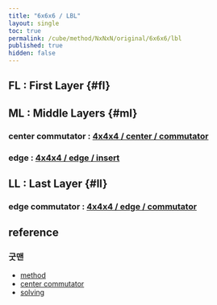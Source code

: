 ```yaml
---
title: "6x6x6 / LBL"
layout: single
toc: true
permalink: /cube/method/NxNxN/original/6x6x6/lbl
published: true
hidden: false
---
```


<head>
  <base target="_blank">
</head>



## FL : First Layer {#fl}



## ML : Middle Layers {#ml}

### center commutator : [4x4x4 / center / commutator](/cube/method/NxNxN/original/4x4x4/lbl/center/commutator)

### edge : [4x4x4 / edge / insert](/cube/method/NxNxN/original/4x4x4/edge/insert)



## LL : Last Layer {#ll}

### edge commutator : [4x4x4 / edge / commutator](/cube/method/NxNxN/original/4x4x4/edge/commutator)



## reference

### 굿맨

- [method](https://youtu.be/D_UYYz_OwOM)
- [center commutator](https://youtu.be/HsUH_K_921w)
- [solving](https://youtu.be/dY3f03wGivc)
